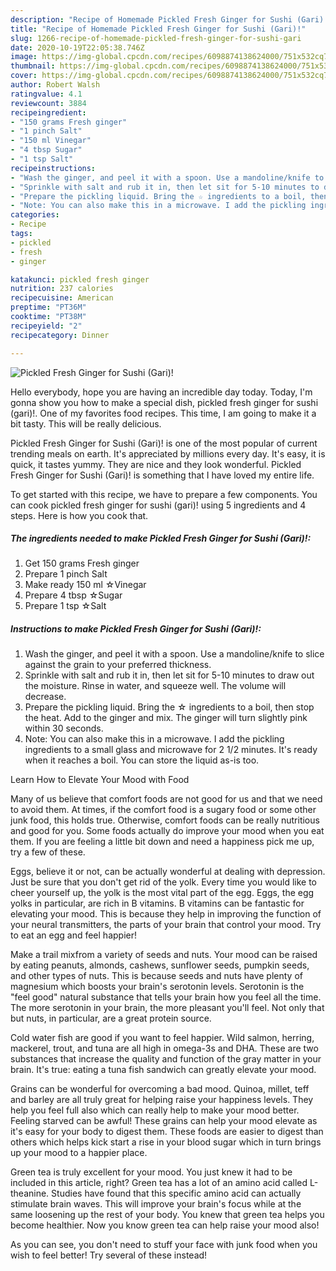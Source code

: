 ```yaml
---
description: "Recipe of Homemade Pickled Fresh Ginger for Sushi (Gari)!"
title: "Recipe of Homemade Pickled Fresh Ginger for Sushi (Gari)!"
slug: 1266-recipe-of-homemade-pickled-fresh-ginger-for-sushi-gari
date: 2020-10-19T22:05:38.746Z
image: https://img-global.cpcdn.com/recipes/6098874138624000/751x532cq70/pickled-fresh-ginger-for-sushi-gari-recipe-main-photo.jpg
thumbnail: https://img-global.cpcdn.com/recipes/6098874138624000/751x532cq70/pickled-fresh-ginger-for-sushi-gari-recipe-main-photo.jpg
cover: https://img-global.cpcdn.com/recipes/6098874138624000/751x532cq70/pickled-fresh-ginger-for-sushi-gari-recipe-main-photo.jpg
author: Robert Walsh
ratingvalue: 4.1
reviewcount: 3884
recipeingredient:
- "150 grams Fresh ginger"
- "1 pinch Salt"
- "150 ml Vinegar"
- "4 tbsp Sugar"
- "1 tsp Salt"
recipeinstructions:
- "Wash the ginger, and peel it with a spoon. Use a mandoline/knife to slice against the grain to your preferred thickness."
- "Sprinkle with salt and rub it in, then let sit for 5-10 minutes to draw out the moisture. Rinse in water, and squeeze well. The volume will decrease."
- "Prepare the pickling liquid. Bring the ☆ ingredients to a boil, then stop the heat. Add to the ginger and mix. The ginger will turn slightly pink within 30 seconds."
- "Note: You can also make this in a microwave. I add the pickling ingredients to a small glass and microwave for 2 1/2 minutes. It&#39;s ready when it reaches a boil. You can store the liquid as-is too."
categories:
- Recipe
tags:
- pickled
- fresh
- ginger

katakunci: pickled fresh ginger 
nutrition: 237 calories
recipecuisine: American
preptime: "PT36M"
cooktime: "PT38M"
recipeyield: "2"
recipecategory: Dinner

---
```



![Pickled Fresh Ginger for Sushi (Gari)!](https://img-global.cpcdn.com/recipes/6098874138624000/751x532cq70/pickled-fresh-ginger-for-sushi-gari-recipe-main-photo.jpg)

Hello everybody, hope you are having an incredible day today. Today, I'm gonna show you how to make a special dish, pickled fresh ginger for sushi (gari)!. One of my favorites food recipes. This time, I am going to make it a bit tasty. This will be really delicious.

Pickled Fresh Ginger for Sushi (Gari)! is one of the most popular of current trending meals on earth. It's appreciated by millions every day. It's easy, it is quick, it tastes yummy. They are nice and they look wonderful. Pickled Fresh Ginger for Sushi (Gari)! is something that I have loved my entire life.




To get started with this recipe, we have to prepare a few components. You can cook pickled fresh ginger for sushi (gari)! using 5 ingredients and 4 steps. Here is how you cook that.

<!--inarticleads1-->

##### The ingredients needed to make Pickled Fresh Ginger for Sushi (Gari)!:

1. Get 150 grams Fresh ginger
1. Prepare 1 pinch Salt
1. Make ready 150 ml ☆Vinegar
1. Prepare 4 tbsp ☆Sugar
1. Prepare 1 tsp ☆Salt




<!--inarticleads2-->

##### Instructions to make Pickled Fresh Ginger for Sushi (Gari)!:

1. Wash the ginger, and peel it with a spoon. Use a mandoline/knife to slice against the grain to your preferred thickness.
1. Sprinkle with salt and rub it in, then let sit for 5-10 minutes to draw out the moisture. Rinse in water, and squeeze well. The volume will decrease.
1. Prepare the pickling liquid. Bring the ☆ ingredients to a boil, then stop the heat. Add to the ginger and mix. The ginger will turn slightly pink within 30 seconds.
1. Note: You can also make this in a microwave. I add the pickling ingredients to a small glass and microwave for 2 1/2 minutes. It&#39;s ready when it reaches a boil. You can store the liquid as-is too.




Learn How to Elevate Your Mood with Food


Many of us believe that comfort foods are not good for us and that we need to avoid them. At times, if the comfort food is a sugary food or some other junk food, this holds true. Otherwise, comfort foods can be really nutritious and good for you. Some foods actually do improve your mood when you eat them. If you are feeling a little bit down and need a happiness pick me up, try a few of these.

Eggs, believe it or not, can be actually wonderful at dealing with depression. Just be sure that you don't get rid of the yolk. Every time you would like to cheer yourself up, the yolk is the most vital part of the egg. Eggs, the egg yolks in particular, are rich in B vitamins. B vitamins can be fantastic for elevating your mood. This is because they help in improving the function of your neural transmitters, the parts of your brain that control your mood. Try to eat an egg and feel happier!

Make a trail mixfrom a variety of seeds and nuts. Your mood can be raised by eating peanuts, almonds, cashews, sunflower seeds, pumpkin seeds, and other types of nuts. This is because seeds and nuts have plenty of magnesium which boosts your brain's serotonin levels. Serotonin is the "feel good" natural substance that tells your brain how you feel all the time. The more serotonin in your brain, the more pleasant you'll feel. Not only that but nuts, in particular, are a great protein source.

Cold water fish are good if you want to feel happier. Wild salmon, herring, mackerel, trout, and tuna are all high in omega-3s and DHA. These are two substances that increase the quality and function of the gray matter in your brain. It's true: eating a tuna fish sandwich can greatly elevate your mood. 

Grains can be wonderful for overcoming a bad mood. Quinoa, millet, teff and barley are all truly great for helping raise your happiness levels. They help you feel full also which can really help to make your mood better. Feeling starved can be awful! These grains can help your mood elevate as it's easy for your body to digest them. These foods are easier to digest than others which helps kick start a rise in your blood sugar which in turn brings up your mood to a happier place.

Green tea is truly excellent for your mood. You just knew it had to be included in this article, right? Green tea has a lot of an amino acid called L-theanine. Studies have found that this specific amino acid can actually stimulate brain waves. This will improve your brain's focus while at the same loosening up the rest of your body. You knew that green tea helps you become healthier. Now you know green tea can help raise your mood also!

As you can see, you don't need to stuff your face with junk food when you wish to feel better! Try several of these instead!

